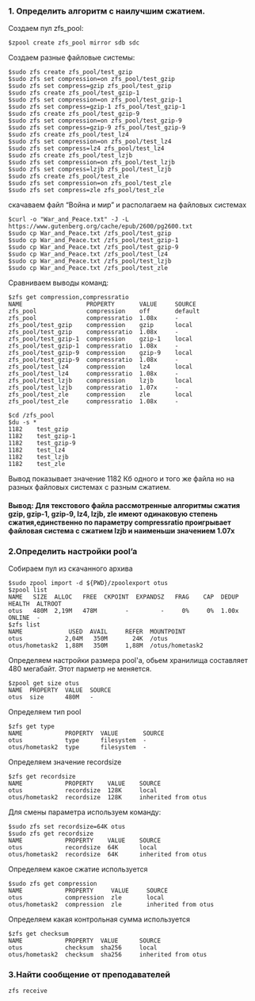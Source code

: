 ### 1. Определить алгоритм с наилучшим сжатием.

Создаем пул zfs_pool:
```
$zpool create zfs_pool mirror sdb sdc
```
Создаем разные файловые системы:
```
$sudo zfs create zfs_pool/test_gzip
$sudo zfs set compression=on zfs_pool/test_gzip
$sudo zfs set compress=gzip zfs_pool/test_gzip
$sudo zfs create zfs_pool/test_gzip-1
$sudo zfs set compression=on zfs_pool/test_gzip-1
$sudo zfs set compress=gzip-1 zfs_pool/test_gzip-1
$sudo zfs create zfs_pool/test_gzip-9
$sudo zfs set compression=on zfs_pool/test_gzip-9
$sudo zfs set compress=gzip-9 zfs_pool/test_gzip-9
$sudo zfs create zfs_pool/test_lz4
$sudo zfs set compression=on zfs_pool/test_lz4
$sudo zfs set compress=lz4 zfs_pool/test_lz4
$sudo zfs create zfs_pool/test_lzjb
$sudo zfs set compression=on zfs_pool/test_lzjb
$sudo zfs set compress=lzjb zfs_pool/test_lzjb
$sudo zfs create zfs_pool/test_zle
$sudo zfs set compression=on zfs_pool/test_zle
$sudo zfs set compress=zle zfs_pool/test_zle
```
скачаваем файл “Война и мир” и располагаем на файловых системах
```
$curl -o "War_and_Peace.txt" -J -L https://www.gutenberg.org/cache/epub/2600/pg2600.txt
$sudo cp War_and_Peace.txt /zfs_pool/test_gzip
$sudo cp War_and_Peace.txt /zfs_pool/test_gzip-1
$sudo cp War_and_Peace.txt /zfs_pool/test_gzip-9
$sudo cp War_and_Peace.txt /zfs_pool/test_lz4
$sudo cp War_and_Peace.txt /zfs_pool/test_lzjb
$sudo cp War_and_Peace.txt /zfs_pool/test_zle
```
Сравниваем выводы команд:
```
$zfs get compression,compressratio
NAME                  PROPERTY       VALUE     SOURCE
zfs_pool              compression    off       default
zfs_pool              compressratio  1.08x     -
zfs_pool/test_gzip    compression    gzip      local
zfs_pool/test_gzip    compressratio  1.08x     -
zfs_pool/test_gzip-1  compression    gzip-1    local
zfs_pool/test_gzip-1  compressratio  1.08x     -
zfs_pool/test_gzip-9  compression    gzip-9    local
zfs_pool/test_gzip-9  compressratio  1.08x     -
zfs_pool/test_lz4     compression    lz4       local
zfs_pool/test_lz4     compressratio  1.08x     -
zfs_pool/test_lzjb    compression    lzjb      local
zfs_pool/test_lzjb    compressratio  1.07x     -
zfs_pool/test_zle     compression    zle       local
zfs_pool/test_zle     compressratio  1.08x     -
```
```
$cd /zfs_pool
$du -s *
1182	test_gzip
1182	test_gzip-1
1182	test_gzip-9
1182	test_lz4
1182	test_lzjb
1182	test_zle
```
Вывод показывает значение 1182 Кб одного и того же файла но на разных файловых системах с разным сжатием.
#### Вывод: Для текстового файла рассмотренные алгоритмы сжатия gzip, gzip-1, gzip-9, lz4, lzjb, zle имеют одинаковую степень сжатия,единственно по параметру compressratio проигрывает файловая система с сжатием lzjb и наименьши значением 1.07x

### 2.Определить настройки pool’a
Собираем пул из скачанного архива
```
$sudo zpool import -d ${PWD}/zpoolexport otus
$zpool list
NAME   SIZE  ALLOC   FREE  CKPOINT  EXPANDSZ   FRAG    CAP  DEDUP    HEALTH  ALTROOT
otus   480M  2,19M   478M        -         -     0%     0%  1.00x    ONLINE  -
$zfs list
NAME             USED  AVAIL     REFER  MOUNTPOINT
otus            2,04M   350M       24K  /otus
otus/hometask2  1,88M   350M     1,88M  /otus/hometask2

```
Определяем настройки размера pool'a, обьем хранилища составляет 480 мегабайт. Этот парметр не меняется.
```
$zpool get size otus
NAME  PROPERTY  VALUE  SOURCE
otus  size      480M   -

```
Определяем тип pool
```
$zfs get type
NAME            PROPERTY  VALUE       SOURCE
otus            type      filesystem  -
otus/hometask2  type      filesystem  -

```
Определяем значение recordsize
```
$zfs get recordsize
NAME            PROPERTY    VALUE    SOURCE
otus            recordsize  128K     local
otus/hometask2  recordsize  128K     inherited from otus
```
Для смены параметра используем команду:
```
$sudo zfs set recordsize=64K otus
$sudo zfs get recordsize
NAME            PROPERTY    VALUE    SOURCE
otus            recordsize  64K      local
otus/hometask2  recordsize  64K      inherited from otus
```
Определяем какое сжатие используется
```
$sudo zfs get compression
NAME            PROPERTY     VALUE     SOURCE
otus            compression  zle       local
otus/hometask2  compression  zle       inherited from otus
```
Определяем какая контрольная сумма используется
```
$zfs get checksum
NAME            PROPERTY  VALUE      SOURCE
otus            checksum  sha256     local
otus/hometask2  checksum  sha256     inherited from otus
```
### 3.Найти сообщение от преподавателей
```
zfs receive
```
